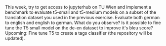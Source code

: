 This week, try to get access to jupyterhub on TU Wien and implement a benchmark to evaluate t5-small and t5-medium models on a subset of the translation dataset you used in the previous exercise.
Evaluate both german to english and english to german. What do you observe?
Is it possible to fine tune the T5 small model on the de-en dataset to improve it's bleu score? 
Upcoming: Fine tune T5 to create a tags classifier (the repository will be updated).
